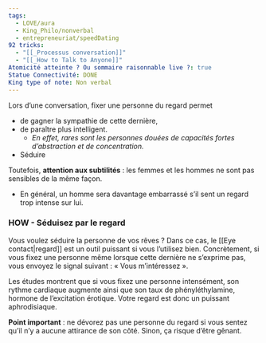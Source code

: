 ```yaml
---
tags:
  - LOVE/aura
  - King_Philo/nonverbal
  - entrepreneuriat/speedDating
92 tricks:
  - "[[_Processus conversation]]"
  - "[[_How to Talk to Anyone]]"
Atomicité atteinte ? Ou sommaire raisonnable live ?: true
Statue Connectivité: DONE
King type of note: Non verbal
---
```

Lors d’une conversation, fixer une personne du regard permet 
- de gagner la sympathie de cette dernière, 
- de paraître plus intelligent.
	- *En effet, rares sont les personnes douées de capacités fortes d’abstraction et de concentration.*
- Séduire


Toutefois, **attention aux subtilités** : les femmes et les hommes ne sont pas sensibles de la même façon.
- En général, un homme sera davantage embarrassé s’il sent un regard trop intense sur lui.

### HOW - Séduisez par le regard

Vous voulez séduire la personne de vos rêves ? Dans ce cas, le [[Eye contact|regard]] est un outil puissant si vous l’utilisez bien. Concrètement, si vous fixez une personne même lorsque cette dernière ne s’exprime pas, vous envoyez le signal suivant : « Vous m’intéressez ».

Les études montrent que si vous fixez une personne intensément, son rythme cardiaque augmente ainsi que son taux de phényléthylamine, hormone de l’excitation érotique. Votre regard est donc un puissant aphrodisiaque.

**Point important** : ne dévorez pas une personne du regard si vous sentez qu’il n’y a aucune attirance de son côté. Sinon, ça risque d’être gênant.








